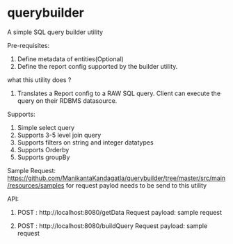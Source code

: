 # querybuilder
A simple SQL query builder utility


Pre-requisites: 
1. Define metadata of entities(Optional) 
2. Define the report config supported by the builder utility.

what this utility does ? 
1. Translates a Report config to a RAW SQL query. Client can execute the query on their RDBMS datasource.

Supports: 
1. Simple select query 
2. Supports 3-5 level join query
3. Supports filters on string and integer datatypes
4. Supports Orderby
5. Supports groupBy

Sample Request: 
https://github.com/ManikantaKandagatla/querybuilder/tree/master/src/main/resources/samples for request paylod needs to be send to this utility

API: 

1. POST : http://localhost:8080/getData
   Request payload: sample request

2. POST : http://localhost:8080/buildQuery
   Request payload: sample request




